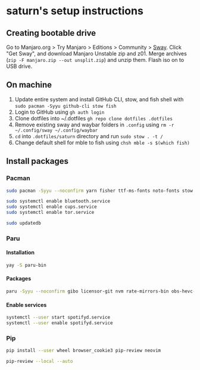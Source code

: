 # saturn's setup instructions

## Creating bootable drive

Go to Manjaro.org > Try Manjaro > Editions > Community > [Sway](https://manjaro.org/download/#sway).
Click "Get Sway", and download Manjaro Unstable zip and z01.
Merge archives (`zip -F manjaro.zip --out unsplit.zip`) and unzip them.
Flash iso on to USB drive.

## On machine

  1. Update entire system and install GitHub CLI, stow, and fish shell with `sudo pacman -Syyu github-cli stow fish`
  2. Login to GitHub using `gh auth login`
  3. Clone dotfiles into ~/.dotfiles `gh repo clone dotfiles .dotfiles`
  4. Remove existing sway and waybar folders in `.config` using `rm -r ~/.config/sway ~/.config/waybar`
  5. `cd` into `.dotfiles/saturn` directory and run `sudo stow . -t /`
  6. Change default shell for mble to fish using `chsh mble -s $(which fish)`

## Install packages

### Pacman

```sh
sudo pacman -Syyu --noconfirm yarn fisher ttf-ms-fonts noto-fonts stow gimp cups whois mpv celluloid barrier gimp firefox chromium epiphany tor proxychains-ng neofetch screenfetch exa tree curl wget transmission-cli ueberzug highlight ffmpegthumbnailer elinks ranger plocate coreutils sharutils cpio lzip lzop man-pages man-db dconf dconf-editor dash fish tmux powerline python python-pip nodejs deno hugo wireshark-qt wireshark-cli termshark qbittorrent youtube-dl sway swaylock swayidle rofi wofi foot alacritty wl-clipboard marker neovim code gedit bluez bluez-utils gnome-firmware foot alacritty redshift spotifyd zathura ntfs-3g plocate

sudo systemctl enable bluetooth.service
sudo systemctl enable cups.service
sudo systemctl enable tor.service

sudo updatedb
```

### Paru
#### Installation

```sh
yay -S paru-bin
```

#### Packages

```sh
paru -Syyu --noconfirm gibo licensor-git nvm rate-mirrors-bin obs-hevc-vaapi-git ttf-liberation googler ddgr code-marketplace adwaita-dark megasync-bin nautilus-megasync clipman neovide polymc-bin systemd-cron sublime-text-4 peazip-gtk2-bin atool spotifyd spot-client
```

#### Enable services

```sh
systemctl --user start spotifyd.service
systemctl --user enable spotifyd.service
```

### Pip

```sh
pip install --user wheel browser_cookie3 pip-review neovim

pip-review --local --auto
```
